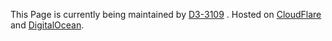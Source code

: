This Page is currently being maintained by [D3-3109](https://space.bilibili.com/293727213) . Hosted on [CloudFlare](https://cloudflare.com/) and [DigitalOcean](https://digitalocean.com/).